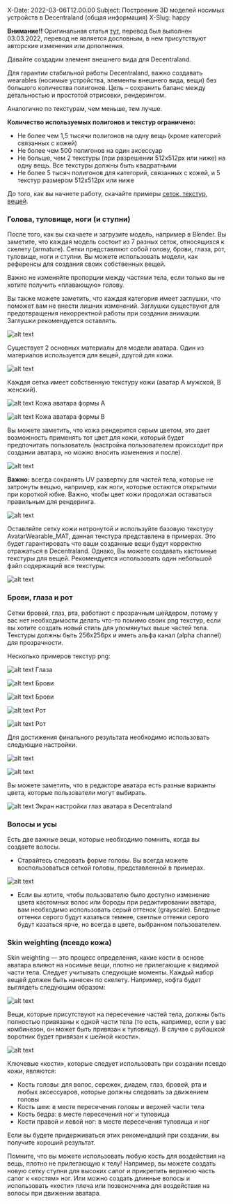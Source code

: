 X-Date: 2022-03-06T12.00.00 Subject: Построение 3D моделей носимых устройств в Decentraland (общая информация) X-Slug: happy

**Внимание!!** Оригинальная статья [тут](https://docs.decentraland.org/decentraland/creating-wearables/), перевод был выполнен 03.03.2022, перевод не является дословным, в нем присутствуют авторские изменения или дополнения.

Давайте создадим элемент внешнего вида для Decentraland.

Для гарантии стабильной работы Decentraland, важно создавать wearables (носимые устройства, элементы внешнего вида, вещи) без большого количества полигонов. Цель – сохранить баланс между детальностью и простотой отрисовки, рендерингом.

Аналогично по текстурам, чем меньше, тем лучше. 

**Количество используемых полигонов и текстур ограничено:**

+ Не более чем 1,5 тысячи полигонов на одну вещь (кроме категорий связанных с кожей)
+ Не более чем 500 полигонов на один аксессуар 
+ Не больше, чем 2 текстуры (при разрешении 512x512px или ниже) на одну вещь. Все текстуры должны быть квадратными
+	Не более 5 тысяч полигонов для категорий, связанных с кожей, и 5 текстур размером 512x512px или ниже

До того, как вы начнете работу, скачайте примеры [сеток, текстур, вещей](https://drive.google.com/drive/u/0/folders/12hOVgZsLriBuutoqGkIYEByJF8bA-rAU).

### Голова, туловище, ноги (и ступни)

После того, как вы скачаете и загрузите модель, например в Blender. Вы заметите, что каждая модель состоит из 7 разных сеток, относящихся к скелету (armature). Сетки представляют собой голову, брови, глаза, рот, туловище, ноги и ступни. Вы можете использовать модели, как референсы для создания своих собственных вещей.

Важно не изменяйте пропорции между частями тела, если только вы не хотите получить «плавающую» голову.

Вы также можете заметить, что каждая категория имеет заглушки, что поможет вам не внести лишних изменений. Заглушки существуют для предотвращения некорректной работы при создании анимации. Заглушки рекомендуется оставлять.  

![alt text](https://docs.decentraland.org/images/media/creating-wearables-images/creating-wearables-6.jpg)

Существует 2 основных материалы для модели аватара. Один из материалов используется для вещей, другой для кожи.

![alt text](https://docs.decentraland.org/images/media/creating-wearables-images/creating-wearables-7.png)

Каждая сетка имеет собственную текстуру кожи (аватар A мужской, B женский).

![alt text](https://docs.decentraland.org/images/media/creating-wearables-images/creating-wearables-8.png)
Кожа аватара формы А

![alt text](https://docs.decentraland.org/images/media/creating-wearables-images/creating-wearables-9.png)
Кожа аватара формы B

Вы можете заметить, что кожа рендерится серым цветом, это дает возможность применять тот цвет для кожи, который будет предпочитать пользователь (настройка пользователем происходит при создании аватара, но можно вносить изменения и после). 

![alt text](https://docs.decentraland.org/images/media/creating-wearables-images/creating-wearables-10.png)

**Важно:** всегда сохранять UV развертку для частей тела, которые не затронуты вещью, например, как ноги, которые остаются открытыми при короткой юбке. Важно, чтобы цвет кожи продолжал оставаться правильным для рендеринга.

![alt text](https://docs.decentraland.org/images/media/creating-wearables-images/creating-wearables-11.png)

Оставляйте сетку кожи нетронутой и используйте базовую текстуру AvatarWearable_MAT, данная текстура представлена в примерах. Это будет гарантировать что ваши созданные вещи будут корректно отражаться в Decentraland. Однако, Вы можете создавать кастомные текстуры для вещей. Рекомендуется использовать один небольшой файл содержащий все текстуры.

![alt text](https://docs.decentraland.org/images/media/creating-wearables-images/creating-wearables-12.png)

### Брови, глаза и рот

Сетки бровей, глаз, рта, работают с прозрачным шейдером, потому у вас нет необходимости делать что-то помимо своих png текстур, если вы хотите создать новый стиль для упомянутых выше частей тела. Текстуры должны быть 256x256px и иметь альфа канал (alpha channel) для прозрачности.

Несколько примеров текстур png:

![alt text](https://docs.decentraland.org/images/media/creating-wearables-images/creating-wearables-13.png)
Глаза

![alt text](https://docs.decentraland.org/images/media/creating-wearables-images/creating-wearables-14.png)
Брови

![alt text](https://docs.decentraland.org/images/media/creating-wearables-images/creating-wearables-15.jpg)
Брови

![alt text](https://docs.decentraland.org/images/media/creating-wearables-images/creating-wearables-16.png)
Рот

![alt text](https://docs.decentraland.org/images/media/creating-wearables-images/creating-wearables-17.jpg)
Рот

Для достижения финального результата необходимо использовать следующие настройки.

![alt text](https://docs.decentraland.org/images/media/creating-wearables-images/creating-wearables-18.png)

![alt text](https://docs.decentraland.org/images/media/creating-wearables-images/creating-wearables-19.png)

Вы можете заметить, что в редакторе аватара есть разные варианты цвета, которые пользователи могут выбирать. 

![alt text](https://docs.decentraland.org/images/media/creating-wearables-images/creating-wearables-20.png)
Экран настройки глаз аватара в Decentraland

### Волосы и усы

Есть две важные вещи, которые необходимо помнить, когда вы создаете волосы.

+ Старайтесь следовать форме головы. Вы всегда можете воспользоваться сеткой головы, представленной в примерах.

![alt text](https://docs.decentraland.org/images/media/creating-wearables-images/creating-wearables-23.png)

+ Если вы хотите, чтобы пользователю было доступно изменение цвета кастомных волос или бороды при редактировании аватара, вам необходимо использовать серый оттенок (grayscale). Бледные оттенки серого будут казаться темнее, светлые оттенки серого будут казаться ярче, но всегда в цвете, выбранном пользователем.

### Skin weighting (псевдо кожа)

Skin weighting — это процесс определения, какие кости в основе аватара влияют на носимые вещи, плотно не прилегающие к видимой части тела.
Следует учитывать следующие моменты. Каждый набор вещей должен быть нанесен по скелету. Например, кофта будет выглядеть следующим образом:

![alt text](https://docs.decentraland.org/images/media/creating-wearables-images/creating-wearables-24.png)

Вещи, которые присутствуют на пересечение частей тела, должны быть полностью привязаны к одной части тела (то есть, например, если у вас комбинезон, он может быть привязан к туловищу). В случае с рубашкой воротник будет привязан к шейной «кости».

![alt text](https://docs.decentraland.org/images/media/creating-wearables-images/creating-wearables-25.png)

Ключевые «кости», которые следует использовать при создании псевдо кожи, являются:

+ Кость головы: для волос, сережек, диадем, глаз, бровей, рта и любых аксессуаров, которые должны следовать за движением головы
+ Кость шеи: в месте пересечения головы и верхней части тела
+ Кость бедра: в месте пересечения ног и туловища
+ Кости правой и левой ног: в месте пересечения туловища и ног

Если вы будете придерживаться этих рекомендаций при создании, вы получите хороший результат.

Помните, что вы можете использовать любую кость для воздействия на вещь, плотно не прилегающую к телу! Например, вы можете создать новую сетку ступни для высоких сапог и прикрепить верхнюю часть сапог к «костям» ног. Или можно создать длинные волосы и использовать «кости» плеча или позвоночника для воздействия на волосы при движении аватара.

